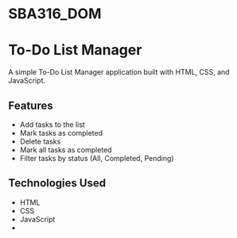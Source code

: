 
# SBA316_DOM
# To-Do List Manager

A simple To-Do List Manager application built with HTML, CSS, and JavaScript.

## Features
- Add tasks to the list
- Mark tasks as completed
- Delete tasks
- Mark all tasks as completed
- Filter tasks by status (All, Completed, Pending)

## Technologies Used
- HTML
- CSS
- JavaScript
-
